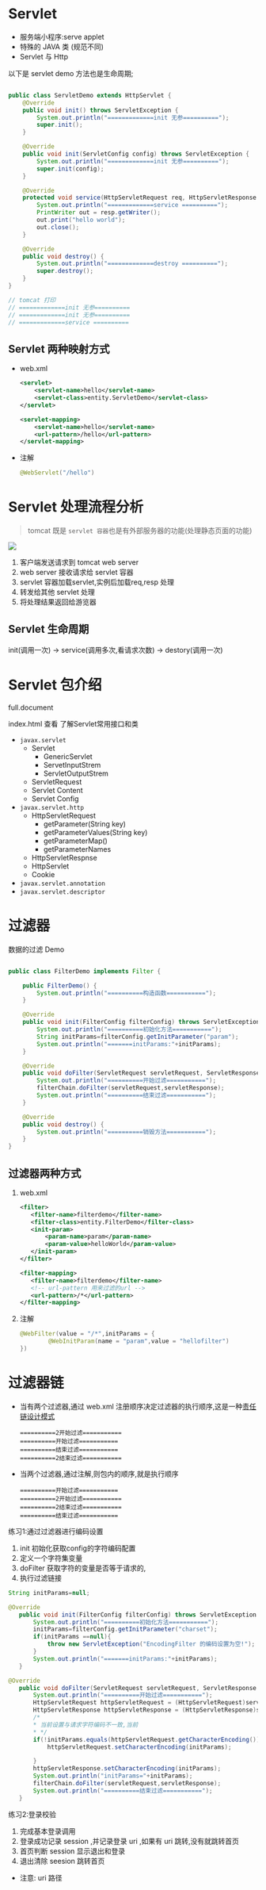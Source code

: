 # Servlet
- 服务端小程序:serve applet
- 特殊的 JAVA 类 (规范不同)
- Servlet 与 Http

以下是 servlet demo 方法也是生命周期;
```java

public class ServletDemo extends HttpServlet {
    @Override
    public void init() throws ServletException {
        System.out.println("=============init 无参==========");
        super.init();
    }

    @Override
    public void init(ServletConfig config) throws ServletException {
        System.out.println("=============init 无参==========");
        super.init(config);
    }

    @Override
    protected void service(HttpServletRequest req, HttpServletResponse resp) throws ServletException, IOException {
        System.out.println("=============service ==========");
        PrintWriter out = resp.getWriter();
        out.print("hello world");
        out.close();
    }

    @Override
    public void destroy() {
        System.out.println("=============destroy ==========");
        super.destroy();
    }
}

// tomcat 打印
// =============init 无参==========
// =============init 无参==========
// =============service ==========
```


## Servlet 两种映射方式
- web.xml
    ``` xml
    <servlet>
        <servlet-name>hello</servlet-name>
        <servlet-class>entity.ServletDemo</servlet-class>
    </servlet>

    <servlet-mapping>
        <servlet-name>hello</servlet-name>
        <url-pattern>/hello</url-pattern>
    </servlet-mapping>
    ```
- 注解
    ```java
    @WebServlet("/hello")
    ```

# Servlet 处理流程分析

> tomcat 既是 `servlet 容器`也是有外部服务器的功能(处理静态页面的功能)

![](http://ww1.sinaimg.cn/large/006rAlqhly1g1jymae56ij30i70c2glr.jpg)

1. 客户端发送请求到 tomcat web server
2. web server 接收请求给 servlet 容器
3. servlet 容器加载servlet,实例后加载req,resp 处理
4. 转发给其他 servlet 处理
5. 将处理结果返回给游览器

## Servlet 生命周期

init(调用一次) -> service(调用多次,看请求次数) -> destory(调用一次)


# Servlet 包介绍
full.document

index.html 查看
了解Servlet常用接口和类

- `javax.servlet`
	- Servlet
		- GenericServlet
		- ServetInputStrem
		- ServletOutputStrem
	- ServletRequest
	- Servlet Content
	- Servlet Config
- `javax.servlet.http`
	- HttpServletRequest
		- getParameter(String key)
		- getParameterValues(String key)
		- getParameterMap()
		- getParameterNames
	- HttpServletRespnse
	- HttpServlet
	- Cookie
- `javax.servlet.annotation`
- `javax.servlet.descriptor`

# 过滤器

数据的过滤 Demo

```java

public class FilterDemo implements Filter {

    public FilterDemo() {
        System.out.println("==========构造函数===========");
    }

    @Override
    public void init(FilterConfig filterConfig) throws ServletException {
        System.out.println("==========初始化方法===========");
        String initParams=filterConfig.getInitParameter("param");
        System.out.println("=======initParams:"+initParams);
    }

    @Override
    public void doFilter(ServletRequest servletRequest, ServletResponse servletResponse, FilterChain filterChain) throws IOException, ServletException {
        System.out.println("==========开始过滤===========");
        filterChain.doFilter(servletRequest,servletResponse);
        System.out.println("==========结束过滤===========");
    }

    @Override
    public void destroy() {
        System.out.println("==========销毁方法===========");
    }
}


```

## 过滤器两种方式

1. web.xml
    ```xml
    <filter>
       <filter-name>filterdemo</filter-name>
       <filter-class>entity.FilterDemo</filter-class>
       <init-param>
           <param-name>param</param-name>
           <param-value>helloWorld</param-value>
       </init-param>
   </filter>

   <filter-mapping>
       <filter-name>filterdemo</filter-name>
       <!-- url-pattern 用来过滤的url -->
       <url-pattern>/*</url-pattern>
   </filter-mapping>
    ```
2. 注解
    ```java
    @WebFilter(value = "/*",initParams = {
            @WebInitParam(name = "param",value = "hellofilter")
    })
    ```
# 过滤器链
- 当有两个过滤器,通过 web.xml 注册顺序决定过滤器的执行顺序,这是一种[责任链设计模式]()
    ```
    ==========2开始过滤===========
    ==========开始过滤===========
    ==========结束过滤===========
    ==========2结束过滤===========
    ```
- 当两个过滤器,通过注解,则包内的顺序,就是执行顺序
    ```
    ==========开始过滤===========
    ==========2开始过滤===========
    ==========2结束过滤===========
    ==========结束过滤===========
    ```


练习1:通过过滤器进行编码设置

1. init 初始化获取config的字符编码配置
2. 定义一个字符集变量
3. doFilter 获取字符的变量是否等于请求的,
4. 执行过滤链接  

```java
String initParams=null;

@Override
   public void init(FilterConfig filterConfig) throws ServletException {
       System.out.println("==========初始化方法===========");
       initParams=filterConfig.getInitParameter("charset");
       if(initParams ==null){
           throw new ServletException("EncodingFilter 的编码设置为空!");
       }
       System.out.println("=======initParams:"+initParams);
   }

@Override
   public void doFilter(ServletRequest servletRequest, ServletResponse servletResponse, FilterChain filterChain) throws IOException, ServletException {
       System.out.println("==========开始过滤===========");
       HttpServletRequest httpServletRequest = (HttpServletRequest)servletRequest;
       HttpServletResponse httpServletResponse = (HttpServletResponse)servletResponse;
       /*
       * 当前设置与请求字符编码不一致,当前
       * */
       if(!initParams.equals(httpServletRequest.getCharacterEncoding())){
           httpServletRequest.setCharacterEncoding(initParams);

       }
       httpServletResponse.setCharacterEncoding(initParams);
       System.out.println("initParams="+initParams);
       filterChain.doFilter(servletRequest,servletResponse);
       System.out.println("==========结束过滤===========");
   }
```

练习2:登录校验
1. 完成基本登录调用
2. 登录成功记录 session ,并记录登录 uri ,如果有 uri 跳转,没有就跳转首页
3. 首页判断 session 显示退出和登录
4. 退出清除 seesion 跳转首页


* 注意: uri 路径
